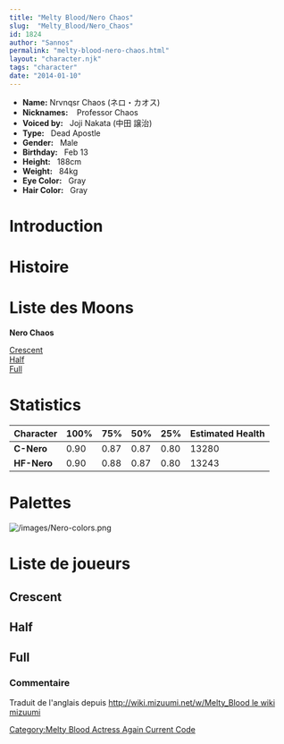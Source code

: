 ```yaml
---
title: "Melty Blood/Nero Chaos"
slug:  "Melty_Blood/Nero_Chaos"
id: 1824
author: "Sannos"
permalink: "melty-blood-nero-chaos.html"
layout: "character.njk"
tags: "character"
date: "2014-01-10"
---
```


- **Name:** Nrvnqsr Chaos (ネロ・カオス)
- **Nicknames:**   
Professor Chaos  
- **Voiced by:**   Joji Nakata (中田
譲治)
- **Type:**   Dead Apostle
- **Gender:**   Male
 - **Birthday:**   Feb
13
- **Height:**   188cm
- **Weight:**   84kg
- **Eye Color:**   Gray
- **Hair Color:**   Gray


# Introduction

# Histoire

# Liste des Moons

**Nero Chaos**

[Crescent](Melty_Blood/Nero_Chaos/Crescent_Moon)  
[Half](Melty_Blood/Nero_Chaos/Half_Moon)  
[Full](Melty_Blood/Nero_Chaos/Full_Moon)  

# Statistics

| Character   | 100% | 75%  | 50%  | 25%  | Estimated Health |
|-------------|------|------|------|------|------------------|
| **C-Nero**  | 0.90 | 0.87 | 0.87 | 0.80 | 13280            |
| **HF-Nero** | 0.90 | 0.88 | 0.87 | 0.80 | 13243            |

# Palettes

![](/images/Nero-colors.png "/images/Nero-colors.png")

# Liste de joueurs

## Crescent

## Half

## Full

### Commentaire

Traduit de l'anglais depuis [http://wiki.mizuumi.net/w/Melty_Blood le
wiki
mizuumi](http://wiki.mizuumi.net/w/Melty_Blood_le_wiki_mizuumi)

[Category:Melty Blood Actress Again Current
Code](Category:Melty_Blood_Actress_Again_Current_Code)
